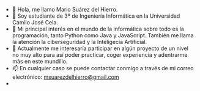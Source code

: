 - 👋 Hola, me llamo Mario Suárez del Hierro.
- 👀 Soy estudiante de 3º de Ingeniería Informática en la Universidad Camilo José Cela.
- 🌱 Mi principal interés en el mundo de la informática sobre todo es la programación, tanto Python como Java y JavaScript. También me llama la atención la ciberseguridad y la Inteligecia Artificial.
- 💞️ Actualmente me interesaría participar en algún proyecto de un nivel no muy alto para así poder practicar, coger experiencia y adentrarme más en este mundillo.
- 📫 En cualquier caso se puede contactar conmigo a través de mi correo electrónico: msuarezdelhierro@gmail.com
- 

<!---
marioSuarez0/marioSuarez0 is a ✨ special ✨ repository because its `README.md` (this file) appears on your GitHub profile.
You can click the Preview link to take a look at your changes.
--->

